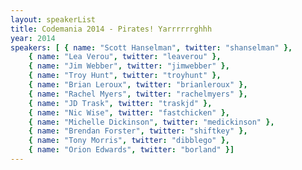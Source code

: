 ```yaml
---
layout: speakerList
title: Codemania 2014 - Pirates! Yarrrrrrghhh
year: 2014
speakers: [ { name: "Scott Hanselman", twitter: "shanselman" },
	{ name: "Lea Verou", twitter: "leaverou" },
	{ name: "Jim Webber", twitter: "jimwebber" },
	{ name: "Troy Hunt", twitter: "troyhunt" },
	{ name: "Brian Leroux", twitter: "brianleroux" },
	{ name: "Rachel Myers", twitter: "rachelmyers" },
	{ name: "JD Trask", twitter: "traskjd" },
	{ name: "Nic Wise", twitter: "fastchicken" },
	{ name: "Michelle Dickinson", twitter: "medickinson" },
	{ name: "Brendan Forster", twitter: "shiftkey" },
	{ name: "Tony Morris", twitter: "dibblego" },
	{ name: "Orion Edwards", twitter: "borland" }]
---
```

